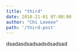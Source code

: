 ```yaml
---
title: "third"
date: 2018-21-01 07:00:00
author: "Chi Leeeee"
path: '/third-post'
---
```

dsadasdsadsadsdsadsad